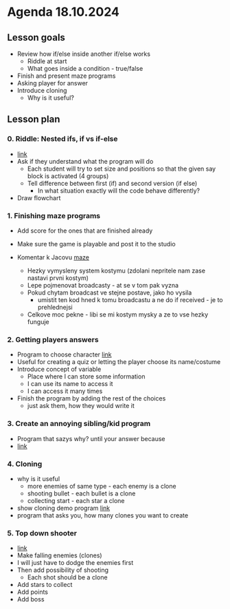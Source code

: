 # Agenda 18.10.2024

## Lesson goals
- Review how if/else inside another if/else works
  - Riddle at start
  - What goes inside a condition - true/false
- Finish and present maze programs
- Asking player for answer
- Introduce cloning
  - Why is it useful?

## Lesson plan

### 0. Riddle: Nested ifs, if vs if-else
- [link](https://scratch.mit.edu/projects/1083177321/)
- Ask if they understand what the program will do
  - Each student will try to set size and positions so that the given say block is activated (4 groups)
  - Tell difference between first (if) and second version (if else)
    - In what situation exactly will the code behave differently?
- Draw flowchart

### 1. Finishing maze programs
- Add score for the ones that are finished already
- Make sure the game is playable and post it to the studio

- Komentar k Jacovu [maze](https://scratch.mit.edu/projects/1076863718/)
  - Hezky vymysleny system kostymu (zdolani nepritele nam zase nastavi prvni kostym)
  - Lepe pojmenovat broadcasty - at se v tom pak vyzna
  - Pokud chytam broadcast ve stejne postave, jako ho vysila
    - umistit ten kod hned k tomu broadcastu a ne do if received - je to prehlednejsi
  - Celkove moc pekne - libi se mi kostym mysky a ze to vse hezky funguje

### 2. Getting players answers
- Program to choose character [link](https://scratch.mit.edu/projects/1083189995/)
- Useful for creating a quiz or letting the player choose its name/costume
- Introduce concept of variable
  - Place where I can store some information
  - I can use its name to access it
  - I can access it many times
- Finish the program by adding the rest of the choices 
  - just ask them, how they would write it

### 3. Create an annoying sibling/kid program
- Program that sazys why? until your answer because
- [link](https://scratch.mit.edu/projects/1083198534)

### 4. Cloning
- why is it useful
  - more enemies of same type - each enemy is a clone
  - shooting bullet - each bullet is a clone
  - collecting start - each star a clone
- show cloning demo program [link](https://scratch.mit.edu/projects/1083201223/)
- program that asks you, how many clones you want to create

### 5. Top down shooter
- [link](https://scratch.mit.edu/projects/1083266047/)
- Make falling enemies (clones)
- I will just have to dodge the enemies first
- Then add possibility of shooting
  - Each shot should be a clone
- Add stars to collect
- Add points
- Add boss